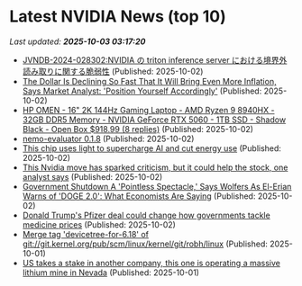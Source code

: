 # Latest NVIDIA News (top 10)
_Last updated: **2025-10-03 03:17:20**_

- [JVNDB-2024-028302:NVIDIA の triton inference server における境界外読み取りに関する脆弱性](http://vrda.jpcert.or.jp/feed/ja/JVNiPedia_JVNDB-2024-028302_AD_1.html) (Published: 2025-10-02)
- [The Dollar Is Declining So Fast That It Will Bring Even More Inflation, Says Market Analyst: 'Position Yourself Accordingly'](https://finance.yahoo.com/news/dollar-declining-fast-bring-even-023127482.html) (Published: 2025-10-02)
- [HP OMEN - 16" 2K 144Hz Gaming Laptop - AMD Ryzen 9 8940HX - 32GB DDR5 Memory - NVIDIA GeForce RTX 5060 - 1TB SSD - Shadow Black - Open Box $918.99 (8 replies)](https://slickdeals.net/f/18653419-hp-omen-16-2k-144hz-gaming-laptop-amd-ryzen-9-8940hx-32gb-ddr5-memory-nvidia-geforce-rtx-5060-1tb-ssd-shadow-black-open-box-918-99) (Published: 2025-10-02)
- [nemo-evaluator 0.1.8](https://pypi.org/project/nemo-evaluator/0.1.8/) (Published: 2025-10-02)
- [This chip uses light to supercharge AI and cut energy use](https://newatlas.com/materials/light-based-chip-ai-power-efficiency/) (Published: 2025-10-02)
- [This Nvidia move has sparked criticism, but it could help the stock, one analyst says](https://biztoc.com/x/ea08f4d197867458) (Published: 2025-10-02)
- [Government Shutdown A 'Pointless Spectacle,' Says Wolfers As El-Erian Warns of 'DOGE 2.0': What Economists Are Saying](https://finance.yahoo.com/news/government-shutdown-pointless-spectacle-says-003109738.html) (Published: 2025-10-02)
- [Donald Trump's Pfizer deal could change how governments tackle medicine prices](https://www.livemint.com/opinion/columns/donald-trumps-pfizer-deal-could-change-how-governments-tackle-medicine-prices-11759325580936.html) (Published: 2025-10-02)
- [Merge tag 'devicetree-for-6.18' of git://git.kernel.org/pub/scm/linux/kernel/git/robh/linux](https://git.kernel.org/pub/scm/linux/kernel/git/torvalds/linux.git/commit/?id=9792d660a4e91d31a6b1af105ae3f1c29107e94b) (Published: 2025-10-01)
- [US takes a stake in another company, this one is operating a massive lithium mine in Nevada](https://www.bostonherald.com/2025/10/01/trump-lithium-mine/) (Published: 2025-10-01)

